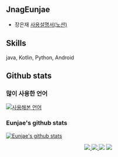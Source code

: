 ## JnagEunjae
* 장은재 [사용설명서(노션)](https://www.notion.so/Hi-I-m-Eunjae-b51d673cd6fc47b4bbf7cba63b0f36d7)
<!--
**ejjang2030/ejjang2030** is a ✨ _special_ ✨ repository because its `README.md` (this file) appears on your GitHub profile.

Here are some ideas to get you started:

- 🔭 I’m currently working on ...
- 🌱 I’m currently learning ...
- 👯 I’m looking to collaborate on ...
- 🤔 I’m looking for help with ...
- 💬 Ask me about ...
- 📫 How to reach me: ...
- 😄 Pronouns: ...
- ⚡ Fun fact: ...
-->

## Skills
java, Kotlin, Python, Android

<!-- ## 취미(Hobbies) -->

## Github stats
### 많이 사용한 언어
[![사용해본 언어](https://github-readme-stats.vercel.app/api/top-langs/?username=ejjang2030)](https://github.com/anuraghazra/github-readme-stats)
### Eunjae's github stats
[![Eunjae's github stats](https://github-readme-stats.vercel.app/api?username=ejjang2030)](https://github.com/anuraghazra/github-readme-stats)



<div align="center">
  <a href="https://www.linkedin.com/in/ejjang2030/">
  <img src="https://img.shields.io/badge/-LinkedIn-blue?style=flat-square&logo=Linkedin&logoColor=white&link=https://www.linkedin.com/in/ejjang2030/"/>
  </a>
<a href="https://www.instagram.com/mkdirejjcdejj/">
  <img src="https://img.shields.io/badge/-Instagram-dd2a7b?style=flat-square&logo=instagram&logoColor=white&link=https://www.instagram.com/mkdirejjcdejj/"/>
  </a>
  <a href="mailto:ejjang2030@gmail.com"><img src="https://img.shields.io/badge/-Gmail-d14836?style=flat-square&logo=Gmail&logoColor=white&link=mailto:ejjang2030@gmail.com"/></a>
  <a href="https://www.notion.so/Hi-I-m-Eunjae-b51d673cd6fc47b4bbf7cba63b0f36d7">
  <img src="https://img.shields.io/badge/Notion-%23000000.svg?style=for-the-badge&logo=notion&logoColor=white"/>
  </a>

</div>
